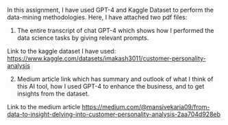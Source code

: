 In this assignment, I have used GPT-4 and Kaggle Dataset to perform the data-mining methodologies.
Here, I have attached two pdf files:
1. The entire transcript of chat GPT-4 which shows how I performed the data science tasks by giving relevant prompts.

Link to the kaggle dataset I have used:
<a href="https://www.kaggle.com/datasets/imakash3011/customer-personality-analysis">https://www.kaggle.com/datasets/imakash3011/customer-personality-analysis</a>


2. Medium article link which has summary and outlook of what I think of this AI tool, how I used GPT-4 to enhance the business, and to get insights from the dataset.

Link to the medium article 
<a href="https://medium.com/@mansivekaria09/from-data-to-insight-delving-into-customer-personality-analysis-2aa704d928eb">https://medium.com/@mansivekaria09/from-data-to-insight-delving-into-customer-personality-analysis-2aa704d928eb</a>
